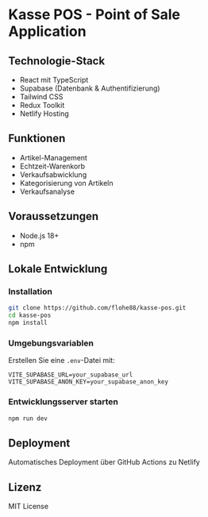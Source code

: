 # Kasse POS - Point of Sale Application

## Technologie-Stack
- React mit TypeScript
- Supabase (Datenbank & Authentifizierung)
- Tailwind CSS
- Redux Toolkit
- Netlify Hosting

## Funktionen
- Artikel-Management
- Echtzeit-Warenkorb
- Verkaufsabwicklung
- Kategorisierung von Artikeln
- Verkaufsanalyse

## Voraussetzungen
- Node.js 18+
- npm

## Lokale Entwicklung

### Installation
```bash
git clone https://github.com/flohe88/kasse-pos.git
cd kasse-pos
npm install
```

### Umgebungsvariablen
Erstellen Sie eine `.env`-Datei mit:
```
VITE_SUPABASE_URL=your_supabase_url
VITE_SUPABASE_ANON_KEY=your_supabase_anon_key
```

### Entwicklungsserver starten
```bash
npm run dev
```

## Deployment
Automatisches Deployment über GitHub Actions zu Netlify

## Lizenz
MIT License
